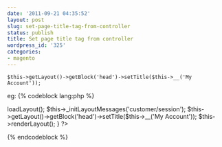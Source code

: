 ```yaml
---
date: '2011-09-21 04:35:52'
layout: post
slug: set-page-title-tag-from-controller
status: publish
title: Set page title tag from controller
wordpress_id: '325'
categories:
- magento
---
```


    $this->getLayout()->getBlock('head')->setTitle($this->__('My Account'));

eg:
{% codeblock lang:php %}
<?php
public function indexAction(){
    $this->loadLayout();
    $this->_initLayoutMessages('customer/session');
    $this->getLayout()->getBlock('head')->setTitle($this->__('My Account'));
    $this->renderLayout();
}
?>
{% endcodeblock %}